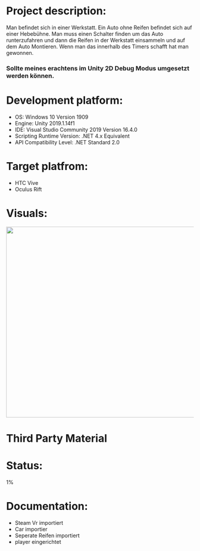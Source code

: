 # Project description:
Man befindet sich in einer Werkstatt. Ein Auto ohne Reifen befindet sich auf einer Hebebühne. 
Man muss einen Schalter finden um das Auto runterzufahren und dann die Reifen in der Werkstatt einsammeln und auf dem Auto Montieren. Wenn man das innerhalb des Timers schafft hat man gewonnen. 

### Sollte meines erachtens im Unity 2D Debug Modus umgesetzt werden können. 


# Development platform: 
- OS: Windows 10 Version 1909 
- Engine: Unity 2019.1.14f1 
- IDE: Visual Studio Community 2019 Version 16.4.0 
- Scripting Runtime Version: .NET 4.x Equivalent 
- API Compatibility Level: .NET Standard 2.0

# Target platfrom: 
- HTC Vive
- Oculus Rift


# Visuals:
<div>
<img src="img/mep_VRgame_skizze-garage.jpg" width="512">
</div>




# Third Party Material



# Status:
1%

# Documentation:
  - Steam Vr importiert
  - Car importier
  - Seperate Reifen importiert
  - player eingerichtet 
  


